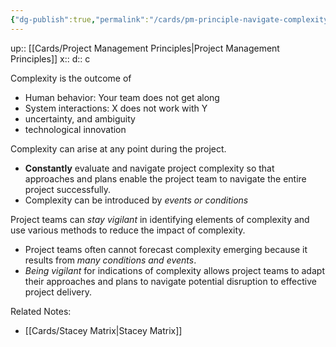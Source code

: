 ```yaml
---
{"dg-publish":true,"permalink":"/cards/pm-principle-navigate-complexity/"}
---
```


up:: [[Cards/Project Management Principles\|Project Management Principles]]
x:: 
d:: c

Complexity is the outcome of 
- Human behavior: Your team does not get along
- System interactions: X does not work with Y
- uncertainty, and ambiguity 
- technological innovation

Complexity can arise at any point during the project.
- **Constantly** evaluate and navigate project complexity so that approaches and plans enable the project team to navigate the entire project successfully.
- Complexity can be introduced by *events or conditions*

Project teams can *stay vigilant* in identifying elements of complexity and use various methods to reduce the impact of complexity.
- Project teams often cannot forecast complexity emerging because it results from *many conditions and events*.
- *Being vigilant* for indications of complexity allows project teams to adapt their approaches and plans to navigate potential disruption to effective project delivery.

Related Notes:
- [[Cards/Stacey Matrix\|Stacey Matrix]] 
